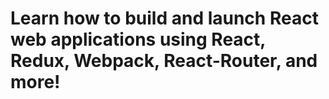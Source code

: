  # Learn how to build and launch React web applications using React, Redux, Webpack, React-Router, and more!